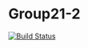 # Group21-2
[![Build Status](https://travis-ci.org/cs361-W16/Group21-2.svg?branch=master)](https://travis-ci.org/cs361-W16/Group21-2)
